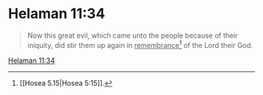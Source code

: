 # Helaman 11:34

> Now this great evil, which came unto the people because of their iniquity, did stir them up again in <u>remembrance</u>[^a] of the Lord their God.

[Helaman 11:34](https://www.churchofjesuschrist.org/study/scriptures/bofm/hel/11?lang=eng&id=p34#p34)


[^a]: [[Hosea 5.15|Hosea 5:15]].  
